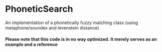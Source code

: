 # PhoneticSearch
An implementation of a phonetically fuzzy matching class (using metaphone/soundex and levenstein distance)

#### Please note that this code is in no way optimized. It merely serves as an example and a reference
